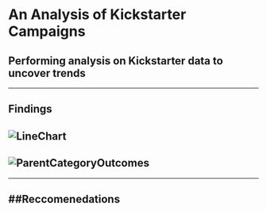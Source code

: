 # An Analysis of Kickstarter Campaigns
Performing analysis on Kickstarter data to uncover trends
---
---
## Findings
![LineChart](https://user-images.githubusercontent.com/94864663/146685250-b3b27e2c-0661-4c7b-bd9f-491eb6b4cc88.png)
---
![ParentCategoryOutcomes](https://user-images.githubusercontent.com/94864663/146685261-513b1fc2-0909-4f10-9319-b0cab30f1ef3.png)
---
---
##Reccomenedations
---
